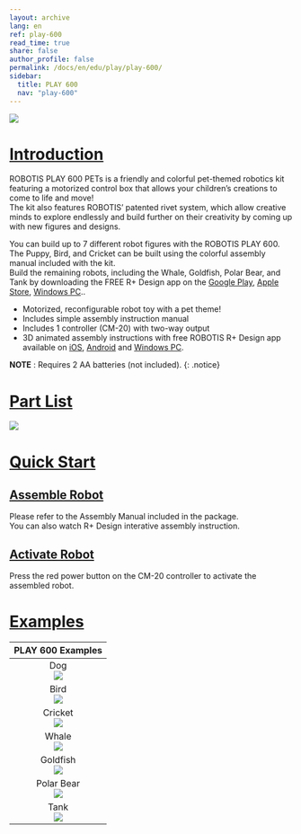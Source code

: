 ```yaml
---
layout: archive
lang: en
ref: play-600
read_time: true
share: false
author_profile: false
permalink: /docs/en/edu/play/play-600/
sidebar:
  title: PLAY 600
  nav: "play-600"
---
```


![](/assets/images/edu/play/600/play600_product.png)

# [Introduction](#introduction)
ROBOTIS PLAY 600 PETs is a friendly and colorful pet-themed robotics kit featuring a motorized control box that allows your children’s creations to come to life and move!  
The kit also features ROBOTIS’ patented rivet system, which allow creative minds to explore endlessly and build further on their creativity by coming up with new figures and designs.

You can build up to 7 different robot figures with the ROBOTIS PLAY 600.  
The Puppy, Bird, and Cricket can be built using the colorful assembly manual included with the kit.  
Build the remaining robots, including the Whale, Goldfish, Polar Bear, and Tank by downloading the FREE R+ Design app on the [Google Play](https://play.google.com/store/apps/details?id=com.robotis.mdesign), [Apple Store](https://itunes.apple.com/us/app/r-m-design-robotis/id975779539), [Windows PC](http://en.robotis.com/service/download.php?no=11)..

- Motorized, reconfigurable robot toy with a pet theme!
- Includes simple assembly instruction manual
- Includes 1 controller (CM-20) with two-way output
- 3D animated assembly instructions with free ROBOTIS R+ Design app available on [iOS](https://itunes.apple.com/us/app/r-m-design-robotis/id975779539), [Android](https://play.google.com/store/apps/details?id=com.robotis.mdesign) and [Windows PC](http://en.robotis.com/service/download.php?no=11).

**NOTE** : Requires 2 AA batteries (not included).
{: .notice}

# [Part List](#part-list)

![](/assets/images/edu/play/600/play600_partlist.png)

# [Quick Start](#quick-start)
## [Assemble Robot](#assemble-robot)

Please refer to the Assembly Manual included in the package.  
You can also watch R+ Design interative assembly instruction.

## [Activate Robot](#activate-robot)

Press the red power button on the CM-20 controller to activate the assembled robot.

# [Examples](#examples)

|                         PLAY 600 Examples                          |
|:------------------------------------------------------------------:|
|    Dog<br>![](/assets/images/edu/play/600/play600_pets_01.png)     |
|    Bird<br>![](/assets/images/edu/play/600/play600_pets_02.png)    |
|  Cricket<br>![](/assets/images/edu/play/600/play600_pets_03.png)   |
|   Whale<br>![](/assets/images/edu/play/600/play600_pets_04.png)    |
|  Goldfish<br>![](/assets/images/edu/play/600/play600_pets_05.png)  |
| Polar Bear<br>![](/assets/images/edu/play/600/play600_pets_06.png) |
|    Tank<br>![](/assets/images/edu/play/600/play600_pets_07.png)    |
